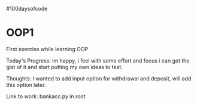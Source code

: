 #100daysofcode

# OOP1
First exercise while learning OOP

Today's Progress: im happy, i feel with some effort and focus i can get the gist of it and start putting my own ideas to test.

Thoughts: I wanted to add input option for withdrawal and deposit, will add this option later.

Link to work: bankacc.py in root
